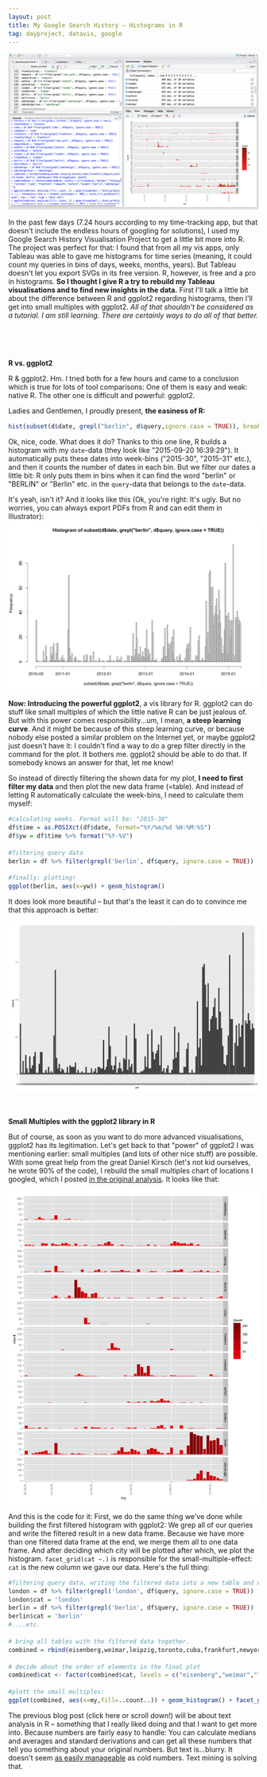 ```yaml
---
layout: post
title: My Google Search History – Histograms in R
tag: dayproject, datavis, google
---
```


![image](/pic/150920_Rstudio_screenshot.png)

In the past few days (7.24 hours according to my time-tracking app, but that doesn't include the endless hours of googling for solutions), I used my Google Search History Visualisation Project to get a little bit more into R. The project was perfect for that: I found that from all my vis apps, only Tableau was able to gave me histograms for time series (meaning, it could count my queries in bins of days, weeks, months, years). But Tableau doesn't let you export SVGs in its free version. R, however, is free and a pro in histograms. **So I thought I give R a try to rebuild my Tableau visualisations and to find new insights in the data.** First I'll talk a little bit about the difference between R and ggplot2 regarding histograms, then I'll get into small multiples with ggplot2. *All of that shouldn't be considered as a tutorial. I am still learning. There are certainly ways to do all of that better.*

<br><br><br>


**R vs. ggplot2**

R & ggplot2. Hm. I tried both for a few hours and came to a conclusion which is true for lots of tool comparisons: One of them is easy and weak: native R. The other one is difficult and powerful: ggplot2. 

Ladies and Gentlemen, I proudly present, **the easiness of R:**

```R
hist(subset(d$date, grepl("berlin", d$query,ignore.case = TRUE)), breaks="weeks", freq=TRUE)
```

Ok, nice, code. What does it do? Thanks to this one line, R builds a histogram with my `date`-data (they look like "2015-09-20 16:39:29"). It automatically puts these dates into week-bins ("2015-30", "2015-31" etc.), and then it counts the number of dates in each bin. But we filter our dates a little bit: R only puts them in bins when it can find the word "berlin" or "BERLIN" or "Berlin" etc. in the `query`-data that belongs to the `date`-data. 

It's yeah, isn't it? And it looks like this (Ok, you're right: It's ugly. But no worries, you can always export PDFs from R and can edit them in Illustrator): 
![image](/pic/150920_R_Berlin_weeks.png)

**Now: Introducing the powerful ggplot2**, a vis library for R. ggplot2 can do stuff like small multiples of which the little native R can be just jealous of. But with this power comes responsibility...um, I mean, **a steep learning curve**. And it might be because of this steep learning curve, or because nobody else posted a similar problem on the Internet yet, or maybe ggplot2 just doesn't have it: I couldn't find a way to do a grep filter directly in the command for the plot. It bothers me. ggplot2 should be able to do that. If somebody knows an answer for that, let me know!

So instead of directly filtering the shown data for my plot, **I need to first filter my data** and then plot the new data frame (=table). And instead of letting R automatically calculate the week-bins, I need to calculate them myself:

```R
#calculating weeks. Format will be: "2015-30"
df$time = as.POSIXct(df$date, format="%Y/%m/%d %H:%M:%S")
df$yw = df$time %>% format("%Y-%V") 

#filtering query data
berlin = df %>% filter(grepl('berlin', df$query, ignore.case = TRUE)) 

#finally: plotting!
ggplot(berlin, aes(x=yw)) + geom_histogram()
```

It does look more beautiful – but that's the least it can do to convince me that this approach is better:

![image](/pic/150920_ggplot2_Berlin_weeks.png)
<br><br><br>


**Small Multiples with the ggplot2 library in R**

But of course, as soon as you want to do more advanced visualisations, ggplot2 has its legitimation. Let's get back to that "power" of ggplot2 I was mentioning earlier: small multiples (and lots of other nice stuff) are possible. With some great help from the great Daniel Kirsch (let's not kid ourselves, he wrote 90% of the code), I rebuild the small multiples chart of locations I googled, which I posted [in the original analysis](http://lisacharlotterost.github.io/2015/06/20/Searching-through-the-years/). It looks like that:

![image](/pic/150920_smallmultiple_months.png)


And this is the code for it: First, we do the same thing we've done while building the first filtered histogram with ggplot2: We grep all of our queries and write the filtered result in a new data frame. Because we have more than one filtered data frame at the end, we merge them all to one data frame. And after deciding which city will be plotted after which, we plot the histogram. `facet_grid(cat ~.)` is responsible for the small-multiple-effect: `cat` is the new column we gave our data. Here's the full thing: 

```R 
#filtering query data, writing the filtered data into a new table and writing a new column with the name of the filtered city. 
london = df %>% filter(grepl('london', df$query, ignore.case = TRUE))
london$cat = 'london'
berlin = df %>% filter(grepl('berlin', df$query, ignore.case = TRUE))
berlin$cat = 'berlin'
#....etc.

# bring all tables with the filtered data together. 
combined = rbind(eisenberg,weimar,leipzig,toronto,cuba,frankfurt,newyork,oxford,london, berlin, oderberger) %>% arrange(year, month)

# decide about the order of elements in the final plot
combined$cat <- factor(combined$cat, levels = c("eisenberg","weimar","leipzig","toronto","cuba","frankfurt","newyork","oxford","london","berlin","oderberger"))

#plott the small multiples:
ggplot(combined, aes(x=my,fill=..count..)) + geom_histogram() + facet_grid(cat ~.) + theme(axis.text.x = element_text(angle = -90)) + scale_fill_gradient("Count", low = "red", high = "dark red") + scale_x_discrete(breaks=c("2010-05","2011-01","2012-01","2013-01","2014-01","2015-01"))

```

The previous blog post (click here or scroll down!) will be about text analysis in R – something that I really liked doing and that I want to get more into. Because numbers are fairly easy to handle: You can calculate medians and averages and standard derivations and can get all these numbers that tell you something about your original numbers. But text is...blurry. It doesn't seem [as easily manageable](https://www.prote.in/profiles/stefanie-posavec) as cold numbers. Text mining is solving that. 
